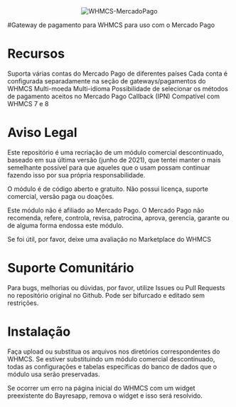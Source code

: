 <div align="center"><img alt="WHMCS-MercadoPago" src="https://marketplace.whmcs.com/product/6720/images/icon200-33f47d0aa2c9182c7307756fa9b0276f.png"></div>

#Gateway de pagamento para WHMCS para uso com o Mercado Pago

# Recursos
Suporta várias contas do Mercado Pago de diferentes países
Cada conta é configurada separadamente na seção de gateways/pagamentos do WHMCS
Multi-moeda
Multi-idioma
Possibilidade de selecionar os métodos de pagamento aceitos no Mercado Pago
Callback (IPN)
Compatível com WHMCS 7 e 8

# Aviso Legal
Este repositório é uma recriação de um módulo comercial descontinuado, baseado em sua última versão (junho de 2021), que tentei manter o mais semelhante possível para que aqueles que o usam possam continuar fazendo isso por sua própria responsabilidade.

O módulo é de código aberto e gratuito. Não possui licença, suporte comercial, versão paga ou doações.

Este módulo não é afiliado ao Mercado Pago. O Mercado Pago não recomenda, refere, controla, revisa, patrocina, aprova, gerencia, garante ou de alguma forma endossa este módulo.

Se foi útil, por favor, deixe uma avaliação no Marketplace do WHMCS

# Suporte Comunitário
Para bugs, melhorias ou dúvidas, por favor, utilize Issues ou Pull Requests no repositório original no Github. Pode ser bifurcado e editado sem restrições.

# Instalação
Faça upload ou substitua os arquivos nos diretórios correspondentes do WHMCS.
Se estiver substituindo um módulo comercial descontinuado, todas as configurações e tabelas específicas do banco de dados que o módulo usa serão preservadas.

Se ocorrer um erro na página inicial do WHMCS com um widget preexistente do Bayresapp, remova o widget e isso será resolvido.

